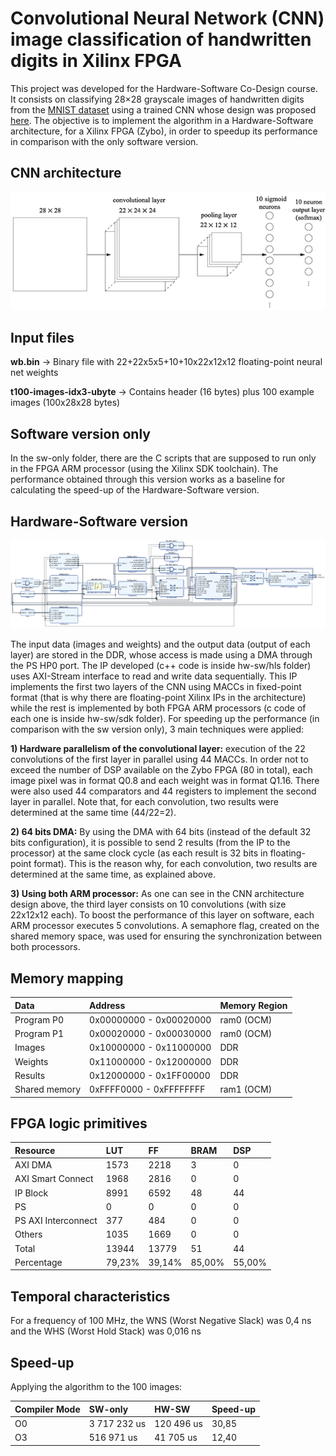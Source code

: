 # Convolutional Neural Network (CNN) image classification of handwritten digits in Xilinx FPGA

This project was developed for the Hardware-Software Co-Design course. It consists on classifying 28×28 grayscale images of handwritten digits from the [MNIST dataset](http://yann.lecun.com/exdb/mnist/) using a trained CNN whose design was proposed [here](http://neuralnetworksanddeeplearning.com/chap6.html). The objective is to implement the algorithm in a Hardware-Software architecture, for a Xilinx FPGA (Zybo), in order to speedup its performance in comparison with the only software version.  

## CNN architecture

![Screenshot](images/CNN_architecture.png)

## Input files

**wb.bin** -> Binary file with 22+22x5x5+10+10x22x12x12 floating-point neural net weights 

**t100-images-idx3-ubyte** -> Contains header (16 bytes) plus 100 example images (100x28x28 bytes)

## Software version only

In the sw-only folder, there are the C scripts that are supposed to run only in the FPGA ARM processor (using the Xilinx SDK toolchain). The performance obtained through this version works as a baseline for calculating the speed-up of the Hardware-Software version.

## Hardware-Software version

![Screenshot](images/hw_sw_architecture.png)

The input data (images and weights) and the output data (output of each layer) are stored in the DDR, whose access is made using a DMA through the PS HP0 port. The IP developed (c++ code is inside hw-sw/hls folder) uses AXI-Stream interface to read and write data sequentially. This IP implements the first two layers of the CNN using MACCs in fixed-point format (that is why there are floating-point Xilinx IPs in the architecture) while the rest is implemented by both FPGA ARM processors (c code of each one is inside hw-sw/sdk folder). For speeding up the performance (in comparison with the sw version only), 3 main techniques were applied:

**1) Hardware parallelism of the convolutional layer:** execution of the 22 convolutions of the first layer in parallel using 44 MACCs. In order not to exceed the number of DSP available on the Zybo FPGA (80 in total), each image pixel was in format Q0.8 and each weight was in format Q1.16. There were also used 44 comparators and 44 registers to implement the second layer in parallel. Note that, for each convolution, two results were determined at the same time (44/22=2).

**2) 64 bits DMA:** By using the DMA with 64 bits (instead of the default 32 bits configuration), it is possible to send 2 results (from the IP to the processor) at the same clock cycle (as each result is 32 bits in floating-point format). This is the reason why, for each convolution, two results are determined at the same time, as explained above.

**3) Using both ARM processor:** As one can see in the CNN architecture design above, the third layer consists on 10 convolutions (with size 22x12x12 each). To boost the performance of this layer on software, each ARM processor executes 5 convolutions. A semaphore flag, created on the shared memory space, was used for ensuring the synchronization between both processors.

## Memory mapping

|      Data      |          Address         |    Memory Region  |   
|:---------------|:-------------------------|:------------------|
| Program P0     | 0x00000000 - 0x00020000  |     ram0 (OCM)    |
| Program P1     | 0x00020000 - 0x00030000  |     ram0 (OCM)    |
| Images         | 0x10000000 - 0x11000000  |         DDR       |
| Weights        | 0x11000000 - 0x12000000  |         DDR       |
| Results        | 0x12000000 - 0x1FF00000  |         DDR       |
| Shared memory  | 0xFFFF0000 - 0xFFFFFFFF  |     ram1 (OCM)    |

## FPGA logic primitives

|       Resource      |    LUT   |    FF    |   BRAM   |   DSP   |    
|:--------------------|:---------|:---------|:---------|:--------|
|      AXI DMA        |   1573   |   2218   |     3    |    0    |
| AXI Smart Connect   |   1968   |   2816   |     0    |    0    |
|      IP Block       |   8991   |   6592   |    48    |   44    |
|         PS          |     0    |     0    |     0    |    0    |
| PS AXI Interconnect |    377   |    484   |     0    |    0    |
|       Others        |   1035   |   1669   |     0    |    0    |
|       Total         |   13944  |   13779  |    51    |   44    |
|     Percentage      |   79,23% |   39,14% |   85,00% |  55,00% |

## Temporal characteristics
For a frequency of 100 MHz, the WNS (Worst Negative Slack) was 0,4 ns and the WHS (Worst Hold Stack) was 0,016 ns

## Speed-up

Applying the algorithm to the 100 images:

|    Compiler Mode    |      SW-only     |      HW-SW     |   Speed-up   |
|:--------------------|:-----------------|:---------------|:-------------|
|         O0          |   3 717 232 us   |   120 496 us   |     30,85    |
|         O3          |    516 971 us    |   41 705  us   |     12,40    |